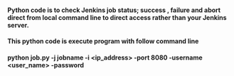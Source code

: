 #### Python code is to check Jenkins job status; success , failure and abort direct from local command line to direct access rather than your Jenkins server.

#### This python code is execute program with follow command line
#### python job.py -j jobname -i <ip_address> -port 8080 -username <user_name> -password <passwd> 

